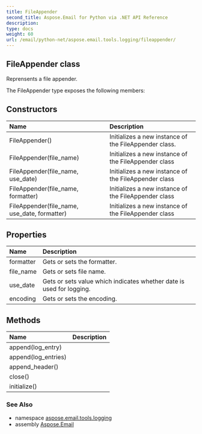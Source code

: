 ```yaml
---
title: FileAppender
second_title: Aspose.Email for Python via .NET API Reference
description: 
type: docs
weight: 60
url: /email/python-net/aspose.email.tools.logging/fileappender/
---
```


## FileAppender class

Reprensents a file appender.

The FileAppender type exposes the following members:
## Constructors
| Name | Description |
| :- | :- |
|FileAppender()|Initializes a new instance of the FileAppender class.|
|FileAppender(file_name)|Initializes a new instance of the FileAppender class|
|FileAppender(file_name, use_date)|Initializes a new instance of the FileAppender class|
|FileAppender(file_name, formatter)|Initializes a new instance of the FileAppender class|
|FileAppender(file_name, use_date, formatter)|Initializes a new instance of the FileAppender class|
## Properties
| Name | Description |
| :- | :- |
|formatter|Gets or sets the formatter.|
|file_name|Gets or sets file name.|
|use_date|Gets or sets value which indicates whether date is used for logging.|
|encoding|Gets or sets the encoding.|
## Methods
| Name | Description |
| :- | :- |
|append(log_entry)|  |
|append(log_entries)|  |
|append_header()|  |
|close()|  |
|initialize()|  |

### See Also

* namespace [aspose.email.tools.logging](/email/python-net/aspose.email.tools.logging/)
* assembly [Aspose.Email](/slides/python-net/)

